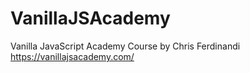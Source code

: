 # VanillaJSAcademy
Vanilla JavaScript Academy Course by Chris Ferdinandi https://vanillajsacademy.com/
